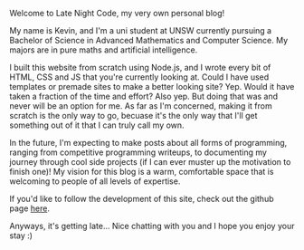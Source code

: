Welcome to Late Night Code, my very own personal blog!

My name is Kevin, and I'm a uni student at UNSW currently pursuing a Bachelor of Science in Advanced Mathematics and Computer Science. My majors are in pure maths and artificial intelligence.

I built this website from scratch using Node.js, and I wrote every bit of HTML, CSS and JS that you're currently looking at. Could I have used templates or premade sites to make a better looking site? Yep. Would it have taken a fraction of the time and effort? Also yep. But doing that was and never will be an option for me. As far as I'm concerned, making it from scratch is the only way to go, becuase it's the only way that I'll get something out of it that I can truly call my own.

In the future, I'm expecting to make posts about all forms of programming, ranging from competitive programming writeups, to documenting my journey through cool side projects (if I can ever muster up the motivation to finish one)! My vision for this blog is a warm, comfortable space that is welcoming to people of all levels of expertise.

If you'd like to follow the development of this site, check out the github page [here](https://github.com/Gomango999/latenight-code).

Anyways, it's getting late... Nice chatting with you and I hope you enjoy your stay :)
